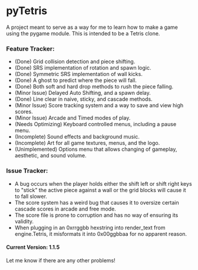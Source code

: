 # pyTetris
A project meant to serve as a way for me to learn how to make a game using the pygame module.
This is intended to be a Tetris clone.

### Feature Tracker:
- (Done) Grid collision detection and piece shifting.
- (Done) SRS implementation of rotation and spawn logic.
- (Done) Symmetric SRS implementation of wall kicks.
- (Done) A ghost to predict where the piece will fall.
- (Done) Both soft and hard drop methods to rush the piece falling.
- (Minor Issue) Delayed Auto Shifting, and a spawn delay.
- (Done) Line clear in naive, sticky, and cascade methods.
- (Minor Issue) Score tracking system and a way to save and view high scores.
- (Minor Issue) Arcade and Timed modes of play.
- (Needs Optimizing) Keyboard controlled menus, including a pause menu.
- (Incomplete) Sound effects and background music.
- (Incomplete) Art for all game textures, menus, and the logo.
- (Unimplemented) Options menu that allows changing of gameplay, aesthetic, and sound volume.

### Issue Tracker:
- A bug occurs when the player holds either the shift left or shift right keys to "stick" the active piece against a wall or the grid blocks will cause it to fall slower.
- The score system has a weird bug that causes it to oversize certain cascade scores in arcade and free mode.
- The score file is prone to corruption and has no way of ensuring its validity.
- When plugging in an 0xrrggbb hexstring into render_text from engine.Tetris, it misformats it into 0x00ggbbaa for no apparent reason.

#### Current Version: 1.1.5

Let me know if there are any other problems!
